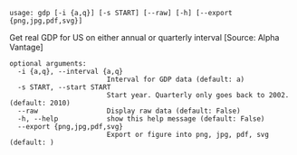 ```
usage: gdp [-i {a,q}] [-s START] [--raw] [-h] [--export {png,jpg,pdf,svg}]
```

Get real GDP for US on either annual or quarterly interval [Source: Alpha Vantage]

```
optional arguments:
  -i {a,q}, --interval {a,q}
                        Interval for GDP data (default: a)
  -s START, --start START
                        Start year. Quarterly only goes back to 2002. (default: 2010)
  --raw                 Display raw data (default: False)
  -h, --help            show this help message (default: False)
  --export {png,jpg,pdf,svg}
                        Export or figure into png, jpg, pdf, svg (default: )
```
